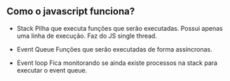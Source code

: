 ## Como o javascript funciona?

- Stack
	Pilha que executa funções que serão executadas.
	Possui apenas uma linha de execução.
	Faz do JS single thread.

- Event Queue
	Funções que serão executadas de forma assíncronas.

- Event loop
	Fica monitorando se ainda existe processos na stack para executar o event queue.

